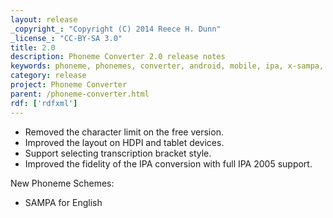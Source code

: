 ```yaml
---
layout: release
_copyright_: "Copyright (C) 2014 Reece H. Dunn"
_license_: "CC-BY-SA 3.0"
title: 2.0
description: Phoneme Converter 2.0 release notes
keywords: phoneme, phonemes, converter, android, mobile, ipa, x-sampa, cxs, ascii-ipa, kirshenbaum, sampa
category: release
project: Phoneme Converter
parent: /phoneme-converter.html
rdf: ['rdfxml']
---
```


*  Removed the character limit on the free version.
*  Improved the layout on HDPI and tablet devices.
*  Support selecting transcription bracket style.
*  Improved the fidelity of the IPA conversion with full IPA 2005 support.

New Phoneme Schemes:

*  SAMPA for English
